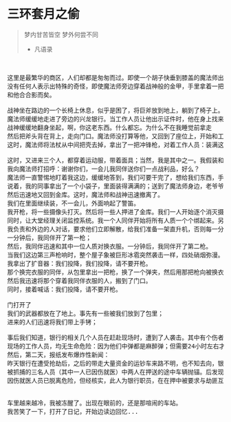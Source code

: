 # 三环套月之偷



> 梦内甘苦皆空
> 梦外何尝不同
> - 凡语录

<pre>


这里是最繁华的商区，人们却都是匆匆而过。即使一个胡子快垂到膝盖的魔法师出现，也只不过换来个别人多看几眼。
没有任何人表示出特殊的奇怪，即使魔法师旁边穿着战神般的金甲，手里拿着一把开山似的巨斧，也只是偶尔过来一个人
和他合合影而矣。

战神坐在路边的一个长椅上休息，似乎是困了，将巨斧放到地上，躺到了椅子上。
魔法师缓缓地走进了旁边的兴龙银行。当工作人员让他出示证件时，他在身上找来找去，然后叹了口气。一步步缓慢地走到门口，对着战神喊：老伙计，我的证件。
战神缓缓地翻身坐起，啊，你这老东西。什么都忘。为什么不在我睡觉前拿走
然后把斧头背在背上，走向门口。魔法师没打算等他，又回到了座位上，开始和工作人员说话：我们要打劫银行，请不要报警。否则，这里的人都会丧命。说着拿出了一个大袋子，请把这个袋子装满；工作人员有些不知所措，战神已走到身旁，把背上的斧子拿了下来，打开，从里面拿出一把流弹炮；”各位，不要惊慌，保安们，请把你们的枪交到这边，然后到那边；大堂经理，请你过来，把门关上；录像监控人员，你知道我们在做什么，但请不要报警，会死人的。
这时，魔法师将法杖从中间把壳去掉，拿出了一把冲锋枪，对着工作人员：装满这个袋子需要一点时间，你需要手脚快些，不要做傻事oh"

这时，又进来三个人，都穿着运动服，带着面具；当然，我是其中之一。我假装和魔法师不认识，只是对他们，你们继续，我们井水不犯河水-你拿现金，我们拿金条。然后我们都拿出枪，对在堂经理说，你关门的速度太慢，需要扣工资的。等他把门关上后，我们押着经理让他给我们打开金库的门。然后，我看着经理，我的两个同伴进去装东西。
我向魔法师打招呼：谢谢你们，一会儿我同伴送你们一点战利品，好么？
魔法师一直警惕地盯着我这边，缓缓地答到，我们可要干完了，想给我们东西，手脚得快。
说着，我的同事拿出了一个小袋子，里面装得满满的；送到了魔法师身边，老爷爷，给您修胡子用吧。
然后迅速地又回到金库。这时，魔法师和战神迅速撤离了。
我们在里面继续装，不一会儿，外面响起了警笛。
我开枪，将一些摄像头打灭。然后将一些人押进了金库。我们一人开始逐个消灭摄像头。
同时，让大堂经理关闭监控系统。我一个人同伴开始将所有人质一个个绑起来。另一个同伙负责监押人员；外面的人员让我们尽快投降。
我负责和外边的人对话，要求他们立即解散，给我们准备一架直升机，否则每一分钟将消灭一个人质。
一分钟后，我同伴开了第一枪；
然后，我同伴迅速和其中一位人质对换衣服。一分钟后，我同伴开了第二枪。
当我们这边第三声枪响时，整个屋子象被巨形冰雹突然袭击一样，四处硝烟弥漫。
我拿出了扩音器：我们投降，我们投降，请不要开枪。
那个换完衣服的同伴，从包里拿出一把枪，换了一个弹夹，然后用那把枪向被换衣服的人开了一枪，这是把消音手机，几乎听不到声音。
然后我迅速将那个穿着我同伴衣服的人，搬到了门口。
同时，接着喊话：我们投降，请不要开枪。

门打开了
我们的武器都放在了地上。事先有一些被我们放到了包里；
进来的人们迅速将我们带上手铐；

事后我们知道，银行的相关几个人员在赶赴现场时，遭到了人袭击。其中有个伤者称袭击他的，是一个魔法师。
现场的工作人员，均无生命危险：因为他们中弹都是麻醉弹；但需要24小时左右才能苏醒。只有两人中弹轻，1个小时后即清醒了；一名是男员工，他说先是有魔法师来抢劫，然后又来了三个人，带着面具。另一名员工是名女员工，她很害怕，说不出什么。只说金库的秘库可能被翻了，需要查一下，是否丢了重要物品。他们开始组织盘点，经查，果然，一批巨额货款抵压证件丢失。当天，他们早早地派来了专用押运车，将一批重要的钱物先运走。
然后，第二天，报纸发布爆炸性新闻：
昨天银行在遭受抢劫后，之后的带走大量资金的运钞车来路不明，也不知去向，银行的一名女性员工，即银行中最先苏醒的两名员工之一，随车失踪。男性员工后来看录像时说，从不认识那位女性员工，虽然她的工作服上的姓名的人，他是认识的。
被抓捕的三名人员（其中一人已因伤就医）中两人在押送的途中车辆抛锚。后发现所有人员均为冻成冰块，但其中两名银行劫匪失踪。
因伤就医人员已脱离危险，但经核实，此人为银行职员，在在押中被要求与劫匪互换衣服。


车里越来越冷，我被冻醒了。出现在眼前的，还是那喧闹的车站。
我苦笑了一下，打开了日记，开始边读边回忆...

</pre>
